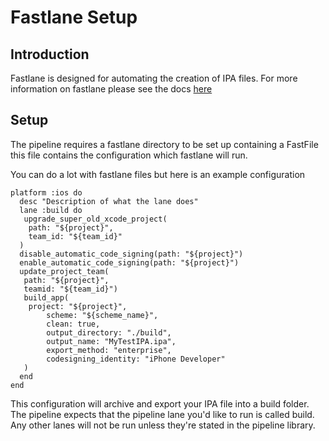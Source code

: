 # Fastlane Setup

## Introduction
Fastlane is designed for automating the creation of IPA files. For more information on fastlane please see the docs [here](https://docs.fastlane.tools/)

## Setup
The pipeline requires a fastlane directory to be set up containing a FastFile this file contains the configuration which 
fastlane will run. <br>

You can do a lot with fastlane files but here is an example configuration 

```
platform :ios do
  desc "Description of what the lane does"
  lane :build do
   upgrade_super_old_xcode_project(
    path: "${project}",
    team_id: "${team_id}"
  )
  disable_automatic_code_signing(path: "${project}")
  enable_automatic_code_signing(path: "${project}")
  update_project_team(
   path: "${project}",
   teamid: "${team_id}")
   build_app(
    project: "${project}",
        scheme: "${scheme_name}",
        clean: true,
        output_directory: "./build",
        output_name: "MyTestIPA.ipa",
        export_method: "enterprise",
        codesigning_identity: "iPhone Developer"
   )
  end
end
```

This configuration will archive and export your IPA file into a build folder. The pipeline expects that the pipeline lane
you'd like to run is called build. Any other lanes will not be run unless they're stated in the pipeline library.